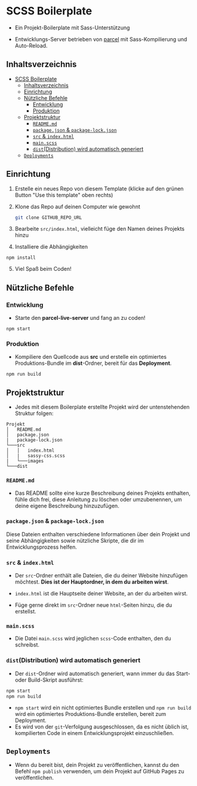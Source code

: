 # SCSS Boilerplate

- Ein Projekt-Boilerplate mit Sass-Unterstützung

- Entwicklungs-Server betrieben von [parcel](https://parceljs.org/) mit Sass-Kompilierung und Auto-Reload.

## Inhaltsverzeichnis

- [SCSS Boilerplate](#scss-boilerplate)
  - [Inhaltsverzeichnis](#inhaltsverzeichnis)
  - [Einrichtung](#einrichtung)
  - [Nützliche Befehle](#nützliche-befehle)
    - [Entwicklung](#entwicklung)
    - [Produktion](#produktion)
  - [Projektstruktur](#projektstruktur)
    - [`README.md`](#readmemd)
    - [`package.json` \& `package-lock.json`](#packagejson--package-lockjson)
    - [`src` \& `index.html`](#src--indexhtml)
    - [`main.scss`](#mainscss)
    - [`dist`(Distribution) wird automatisch generiert](#distdistribution-wird-automatisch-generiert)
  - [`Deployments`](#deployments)

## Einrichtung

1. Erstelle ein neues Repo von diesem Template (klicke auf den grünen Button "Use this template" oben rechts)
2. Klone das Repo auf deinen Computer wie gewohnt

   ```bash
   git clone GITHUB_REPO_URL
   ```

3. Bearbeite `src/index.html`, vielleicht füge den Namen deines Projekts hinzu

4. Installiere die Abhängigkeiten

```
npm install
```

5. Viel Spaß beim Coden!

## Nützliche Befehle

### Entwicklung

- Starte den **parcel-live-server** und fang an zu coden!

```
npm start
```

### Produktion

- Kompiliere den Quellcode aus **src** und erstelle ein optimiertes Produktions-Bundle im **dist**-Ordner, bereit für das **Deployment**.

```
npm run build
```

## Projektstruktur

- Jedes mit diesem Boilerplate erstellte Projekt wird der untenstehenden Struktur folgen:

```
Projekt
│   README.md
│   package.json
|   package-lock.json
└───src
│   │   index.html
│   |   sassy-css.scss
|   └───images
└───dist
```

### `README.md`

- Das README sollte eine kurze Beschreibung deines Projekts enthalten, fühle dich frei, diese Anleitung zu löschen oder umzubenennen, um deine eigene Beschreibung hinzuzufügen.

### `package.json` & `package-lock.json`

Diese Dateien enthalten verschiedene Informationen über dein Projekt und seine Abhängigkeiten sowie nützliche Skripte, die dir im Entwicklungsprozess helfen.

### `src` & `index.html`

- Der `src`-Ordner enthält alle Dateien, die du deiner Website hinzufügen möchtest. **Dies ist der Hauptordner, in dem du arbeiten wirst**.

- `index.html` ist die Hauptseite deiner Website, an der du arbeiten wirst.
- Füge gerne direkt im `src`-Ordner neue `html`-Seiten hinzu, die du erstellst.

### `main.scss`

- Die Datei `main.scss` wird jeglichen `scss`-Code enthalten, den du schreibst.

### `dist`(Distribution) wird automatisch generiert

- Der `dist`-Ordner wird automatisch generiert, wann immer du das Start- oder Build-Skript ausführst:

```bash
npm start
npm run build
```

- `npm start` wird ein nicht optimiertes Bundle erstellen und `npm run build` wird ein optimiertes Produktions-Bundle erstellen, bereit zum Deployment.
- Es wird von der `git`-Verfolgung ausgeschlossen, da es nicht üblich ist, kompilierten Code in einem Entwicklungsprojekt einzuschließen.

## `Deployments`

- Wenn du bereit bist, dein Projekt zu veröffentlichen, kannst du den Befehl `npm publish` verwenden, um dein Projekt auf GitHub Pages zu veröffentlichen.

